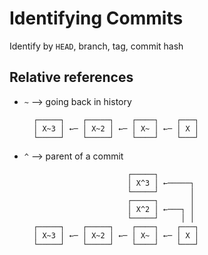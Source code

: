 # Identifying Commits

Identify by `HEAD`, branch, tag, commit hash

## Relative references

- `~` --> going back in history

  ```text
    ┌─────┐    ┌─────┐    ┌────┐    ┌───┐
    │ X~3 │ ←─ │ X~2 │ ←─ │ X~ │ ←─ │ X │
    └─────┘    └─────┘    └────┘    └───┘
  ```

- `^` --> parent of a commit

  ```text
                         ┌─────┐
                         │ X^3 │ ←─────┐
                         └─────┘       │
                         ┌─────┐       │
                         │ X^2 │ ←───┐ │
                         └─────┘     │ │
    ┌─────┐    ┌─────┐    ┌────┐    ┌───┐
    │ X~3 │ ←─ │ X~2 │ ←─ │ X~ │ ←─ │ X │
    └─────┘    └─────┘    └────┘    └───┘
  ```
